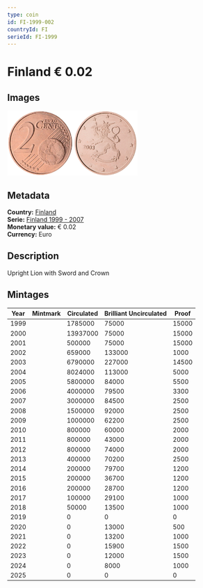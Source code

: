 ```yaml
---
type: coin
id: FI-1999-002
countryId: FI
serieId: FI-1999
---
```


# Finland € 0.02

## Images

<img src="../../../Images/common-2002-002.webp" height="150" alt="Front image"><img src="Images/finland-1999-002.webp" height="150" alt="Back image">

## Metadata

**Country:** [Finland](../index.md)\
**Serie:** [Finland 1999 - 2007](index.md)\
**Monetary value:** € 0.02\
**Currency:** Euro

## Description

Upright Lion with Sword and Crown

## Mintages

| Year | Mintmark | Circulated | Brilliant Uncirculated | Proof |
| ---- | -------- | ---------- | ---------------------- | ----- |
| 1999 |          | 1785000    | 75000                  | 15000 |
| 2000 |          | 13937000   | 75000                  | 15000 |
| 2001 |          | 500000     | 75000                  | 15000 |
| 2002 |          | 659000     | 133000                 | 1000  |
| 2003 |          | 6790000    | 227000                 | 14500 |
| 2004 |          | 8024000    | 113000                 | 5000  |
| 2005 |          | 5800000    | 84000                  | 5500  |
| 2006 |          | 4000000    | 79500                  | 3300  |
| 2007 |          | 3000000    | 84500                  | 2500  |
| 2008 |          | 1500000    | 92000                  | 2500  |
| 2009 |          | 1000000    | 62200                  | 2500  |
| 2010 |          | 800000     | 60000                  | 2000  |
| 2011 |          | 800000     | 43000                  | 2000  |
| 2012 |          | 800000     | 74000                  | 2000  |
| 2013 |          | 400000     | 70200                  | 2500  |
| 2014 |          | 200000     | 79700                  | 1200  |
| 2015 |          | 200000     | 36700                  | 1200  |
| 2016 |          | 200000     | 28700                  | 1200  |
| 2017 |          | 100000     | 29100                  | 1000  |
| 2018 |          | 50000      | 13500                  | 1000  |
| 2019 |          | 0          | 0                      | 0     |
| 2020 |          | 0          | 13000                  | 500   |
| 2021 |          | 0          | 13200                  | 1000  |
| 2022 |          | 0          | 15900                  | 1500  |
| 2023 |          | 0          | 12000                  | 1500  |
| 2024 |          | 0          | 8000                   | 1000  |
| 2025 |          | 0          | 0                      | 0     |
